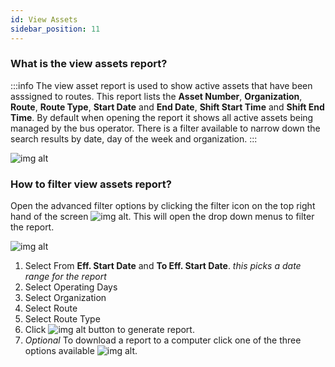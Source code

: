 ```yaml
---
id: View Assets
sidebar_position: 11
---
```



### What is the view assets report?
:::info
The view asset report is used to show active assets that have been asssigned to routes. This report lists the **Asset Number**, **Organization**, **Route**, **Route Type**, **Start Date**  and **End Date**, **Shift Start Time** and **Shift End Time**. By default when opening the report it shows all active assets being managed by the bus operator. There is a filter available to narrow down the search results by  date, day of the week and organization.
:::

![img alt](/img/reports-view-assets.png)

### How to filter view assets report?

Open the advanced filter options by clicking the filter icon on the top right hand of the screen ![img alt](/img/reports-adv-filter-icon.png). This will open the drop down menus to filter the report.

![img alt](/img/reports-view-assets-filter.png)
1. Select From **Eff. Start Date** and **To Eff. Start Date**. *this picks a date range for the report*
2. Select Operating Days
3. Select Organization
4. Select Route
5. Select Route Type
6. Click ![img alt](/img/reports-search-btn.png) button to generate report.
7. *Optional* To download a report to a computer click one of the three options available ![img alt](/img/reports-export-options.png).